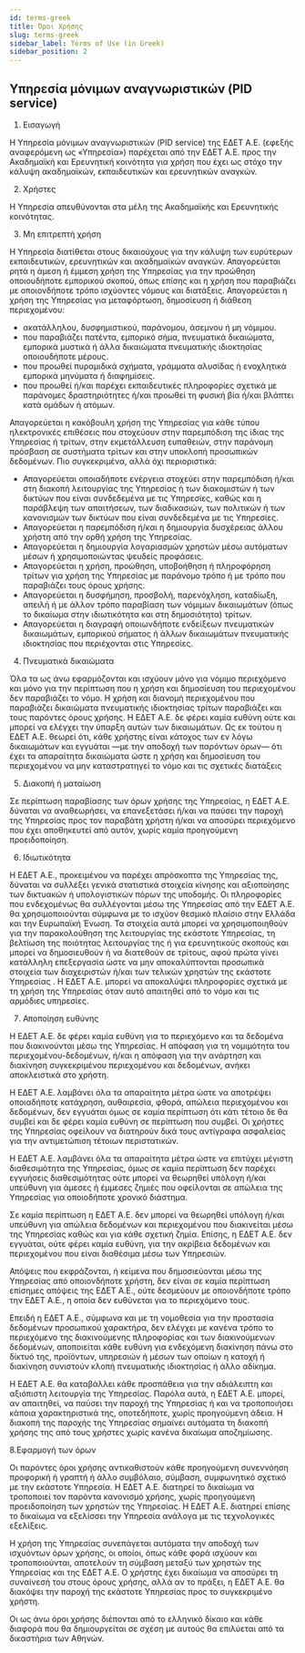 ```yaml
---
id: terms-greek
title: Όροι Χρήσης
slug: terms-greek
sidebar_label: Terms of Use (in Greek)
sidebar_position: 2
---
```


## Yπηρεσία μόνιμων αναγνωριστικών (PID service)


1. Εισαγωγή

H Yπηρεσία μόνιμων αναγνωριστικών (PID service) της ΕΔΕΤ Α.Ε. (εφεξής αναφερόμενη ως «Υπηρεσία») παρέχεται από την ΕΔΕΤ Α.Ε. προς την Ακαδημαϊκή και Ερευνητική κοινότητα για χρήση που έχει ως στόχο την κάλυψη ακαδημαϊκών, εκπαιδευτικών και ερευνητικών αναγκών.


2. Χρήστες

H Υπηρεσία απευθύνονται στα μέλη της Ακαδημαϊκής και Ερευνητικής κοινότητας.


3. Μη επιτρεπτή χρήση

H Υπηρεσία διατίθεται στους δικαιούχους για την κάλυψη των ευρύτερων εκπαιδευτικών, ερευνητικών και ακαδημαϊκών αναγκών. Απαγορεύεται ρητά η άμεση ή έμμεση χρήση της Υπηρεσίας για την προώθηση οποιουδήποτε εμπορικού σκοπού, όπως επίσης και η χρήση που παραβιάζει με οποιονδήποτε τρόπο ισχύοντες νόμους και διατάξεις. Απαγορεύεται η χρήση της Υπηρεσίας για μεταφόρτωση, δημοσίευση ή διάθεση περιεχομένου:

  * ακατάλληλου, δυσφημιστικού, παράνομου, άσεμνου ή μη νόμιμου.
  * που παραβιάζει πατέντα, εμπορικό σήμα, πνευματικά δικαιώματα, εμπορικά μυστικά ή άλλα δικαιώματα πνευματικής ιδιοκτησίας οποιουδήποτε μέρους.
  * που προωθεί πυραμιδικά σχήματα, γράμματα αλυσίδας ή ενοχλητικά εμπορικά μηνύματα ή διαφημίσεις.
  * που προωθεί ή/και παρέχει εκπαιδευτικές πληροφορίες σχετικά με παράνομες δραστηριότητες ή/και προωθεί τη φυσική βία ή/και βλάπτει κατά ομάδων ή ατόμων.

Απαγορεύεται η κακόβουλη χρήση της Υπηρεσίας για κάθε τύπου ηλεκτρονικές επιθέσεις που στοχεύουν στην παρεμπόδιση της ίδιας της Υπηρεσίας ή τρίτων, στην εκμετάλλευση ευπαθειών, στην παράνομη πρόσβαση σε συστήματα τρίτων και στην υποκλοπή προσωπικών δεδομένων. Πιο συγκεκριμένα, αλλά όχι περιοριστικά:

 * Απαγορεύεται οποιαδήποτε ενέργεια στοχεύει στην παρεμπόδιση ή/και στη διακοπή λειτουργίας της Υπηρεσίας ή των διακομιστών ή των δικτύων που είναι συνδεδεμένα με τις Υπηρεσίες, καθώς και η παράβλεψη των απαιτήσεων, των διαδικασιών, των πολιτικών ή των κανονισμών των δικτύων που είναι συνδεδεμένα με τις Υπηρεσίες.
 * Απαγορεύεται η παρεμπόδιση ή/και η δημιουργία δυσχέρειας άλλου χρήστη από την ορθή χρήση της Υπηρεσίας.
 * Απαγορεύεται η δημιουργία λογαριασμών χρηστών μέσω αυτόματων μέσων ή χρησιμοποιώντας ψευδείς προφάσεις.
 * Απαγορεύεται η χρήση, προώθηση, υποβοήθηση ή πληροφόρηση τρίτων για χρήση της Υπηρεσίας με παράνομο τρόπο ή με τρόπο που παραβιάζει τους όρους χρήσης.
 * Απαγορεύεται η δυσφήμηση, προσβολή, παρενόχληση, καταδίωξη, απειλή ή με άλλον τρόπο παραβίαση των νόμιμων δικαιωμάτων (όπως το δικαίωμα στην ιδιωτικότητα και στη δημοσιότητα) τρίτων.
 * Απαγορεύεται η διαγραφή οποιωνδήποτε ενδείξεων πνευματικών δικαιωμάτων, εμπορικού σήματος ή άλλων δικαιωμάτων πνευματικής ιδιοκτησίας που περιέχονται στις Υπηρεσίες.


4. Πνευματικά δικαιώματα

Όλα τα ως άνω εφαρμόζονται και ισχύουν μόνο για νόμιμο περιεχόμενο και μόνο για την περίπτωση που η χρήση και δημοσίευση του περιεχομένου δεν παραβιάζει το νόμο. Η χρήση και διανομή περιεχομένου που παραβιάζει δικαιώματα πνευματικής ιδιοκτησίας τρίτων παραβιάζει και τους παρόντες όρους χρήσης. Η ΕΔΕΤ Α.Ε. δε φέρει καμία ευθύνη ούτε και μπορεί να ελέγχει την ύπαρξη αυτών των δικαιωμάτων. Ως εκ τούτου η ΕΔΕΤ Α.Ε. θεωρεί ότι, κάθε χρήστης είναι κάτοχος των εν λόγω δικαιωμάτων και εγγυάται —με την αποδοχή των παρόντων όρων— ότι έχει τα απαραίτητα δικαιώματα ώστε η χρήση και δημοσίευση του περιεχομένου να μην καταστρατηγεί το νόμο και τις σχετικές διατάξεις


5. Διακοπή ή ματαίωση

Σε περίπτωση παραβίασης των όρων χρήσης της Υπηρεσίας, η ΕΔΕΤ Α.Ε. δύναται να αναθεωρήσει, να επανεξετάσει ή/και να παύσει την παροχή της Υπηρεσίας προς τον παραβάτη χρήστη ή/και να αποσύρει περιεχόμενο που έχει αποθηκευτεί από αυτόν, χωρίς καμία προηγούμενη προειδοποίηση.


6. Ιδιωτικότητα

Η ΕΔΕΤ Α.Ε., προκειμένου να παρέχει απρόσκοπτα της Υπηρεσίας της, δύναται να συλλέξει γενικά στατιστικά στοιχεία κίνησης και αξιοποίησης των δικτυακών ή υπολογιστικών πόρων της υποδομής. Οι πληροφορίες που ενδεχομένως θα συλλέγονται μέσω της Yπηρεσίας από την ΕΔΕΤ Α.Ε. θα χρησιμοποιούνται σύμφωνα με το ισχύον θεσμικό πλαίσιο στην Ελλάδα και την Ευρωπαϊκή Ένωση. Τα στοιχεία αυτά μπορεί να χρησιμοποιηθούν για την παρακολούθηση της λειτουργίας της εκάστοτε Υπηρεσίας, τη βελτίωση της ποιότητας λειτουργίας της ή για ερευνητικούς σκοπούς και μπορεί να δημοσιευθούν ή να διατεθούν σε τρίτους, αφού πρώτα γίνει κατάλληλη επεξεργασία ώστε να μην αποκαλύπτονται προσωπικά στοιχεία των διαχειριστών ή/και των τελικών χρηστών της εκάστοτε Υπηρεσίας . Η ΕΔΕΤ Α.Ε. μπορεί να αποκαλύψει πληροφορίες σχετικά με τη χρήση της Υπηρεσίας όταν αυτό απαιτηθεί από το νόμο και τις αρμόδιες υπηρεσίες.


7. Αποποίηση ευθύνης

Η ΕΔΕΤ Α.Ε. δε φέρει καμία ευθύνη για το περιεχόμενο και τα δεδομένα που διακινούνται μέσω της Υπηρεσίας. Η απόφαση για τη νομιμότητα του περιεχομένου-δεδομένων, ή/και η απόφαση για την ανάρτηση και διακίνηση συγκεκριμένου περιεχομένου και δεδομένων, ανήκει αποκλειστικά στο χρήστη.

Η ΕΔΕΤ Α.Ε. λαμβάνει όλα τα απαραίτητα μέτρα ώστε να αποτρέψει οποιαδήποτε κατάχρηση, αυθαιρεσία, φθορά, απώλεια περιεχομένου και δεδομένων, δεν εγγυάται όμως σε καμία περίπτωση ότι κάτι τέτοιο δε θα συμβεί και δε φέρει καμία ευθύνη σε περίπτωση που συμβεί. Οι χρήστες της Υπηρεσίας οφείλουν να διατηρούν δικά τους αντίγραφα ασφαλείας για την αντιμετώπιση τέτοιων περιστατικών.

Η ΕΔΕΤ Α.Ε. λαμβάνει όλα τα απαραίτητα μέτρα ώστε να επιτύχει μέγιστη διαθεσιμότητα της Υπηρεσίας, όμως σε καμία περίπτωση δεν παρέχει εγγυήσεις διαθεσιμότητας ούτε μπορεί να θεωρηθεί υπόλογη ή/και υπεύθυνη για άμεσες ή έμμεσες ζημιές που οφείλονται σε απώλεια της Υπηρεσίας για οποιοδήποτε χρονικό διάστημα.

Σε καμία περίπτωση η ΕΔΕΤ Α.Ε. δεν μπορεί να θεωρηθεί υπόλογη ή/και υπεύθυνη για απώλεια δεδομένων και περιεχομένου που διακινείται μέσω της Υπηρεσίας καθώς και για κάθε σχετική ζημία. Επίσης, η ΕΔΕΤ Α.Ε. δεν εγγυάται, ούτε φέρει καμία ευθύνη, για την ακρίβεια δεδομένων και περιεχομένου που είναι διαθέσιμα μέσω των Υπηρεσιών.

Απόψεις που εκφράζονται, ή κείμενα που δημοσιεύονται μέσω της Υπηρεσίας από οποιονδήποτε χρήστη, δεν είναι σε καμία περίπτωση επίσημες απόψεις της ΕΔΕΤ Α.Ε., ούτε δεσμεύουν με οποιονδήποτε τρόπο την ΕΔΕΤ Α.Ε., η οποία δεν ευθύνεται για το περιεχόμενο τους.

Επειδή η ΕΔΕΤ Α.Ε., σύμφωνα και με τη νομοθεσία για την προστασία δεδομένων προσωπικού χαρακτήρα, δεν ελέγχει με κανένα τρόπο το περιεχόμενο της διακινούμενης πληροφορίας και των διακινούμενων δεδομένων, αποποιείται κάθε ευθύνη για ενδεχόμενη διακίνηση πάνω στο δίκτυό της, προϊόντων, υπηρεσιών ή μέσων των οποίων η κατοχή ή διακίνηση συνιστούν κλοπή πνευματικής ιδιοκτησίας ή άλλο αδίκημα.

Η ΕΔΕΤ Α.Ε. θα καταβάλλει κάθε προσπάθεια για την αδιάλειπτη και αξιόπιστη λειτουργία της Υπηρεσίας. Παρόλα αυτά, η ΕΔΕΤ Α.Ε. μπορεί, αν απαιτηθεί, να παύσει την παροχή της Υπηρεσίας ή και να τροποποιήσει κάποια χαρακτηριστικά της, οποτεδήποτε, χωρίς προηγούμενη άδεια. Η διακοπή της παροχής της Υπηρεσίας σημαίνει αυτόματα τη διακοπή χρήσης της από τους χρήστες χωρίς κανένα δικαίωμα αποζημίωσης.


8.Εφαρμογή των όρων

Οι παρόντες όροι χρήσης αντικαθιστούν κάθε προηγούμενη συνεννόηση προφορική ή γραπτή ή άλλο συμβόλαιο, σύμβαση, συμφωνητικό σχετικό με την εκάστοτε Υπηρεσία. Η ΕΔΕΤ Α.Ε. διατηρεί το δικαίωμα να τροποποιεί τον παρόντα κανονισμό χρήσης, χωρίς προηγούμενη προειδοποίηση των χρηστών της Υπηρεσίας. Η ΕΔΕΤ Α.Ε. διατηρεί επίσης το δικαίωμα να εξελίσσει την Υπηρεσία ανάλογα με τις τεχνολογικές εξελίξεις.

Η χρήση της Υπηρεσίας συνεπάγεται αυτόματα την αποδοχή των ισχυόντων όρων χρήσης, οι οποίοι, όπως κάθε φορά ισχύουν και τροποποιούνται, αποτελούν τη σύμβαση μεταξύ των χρηστών της Υπηρεσίας και της ΕΔΕΤ Α.Ε. Ο χρήστης έχει δικαίωμα να αποσύρει τη συναίνεσή του στους όρους χρήσης, αλλά αν το πράξει, η ΕΔΕΤ Α.Ε. θα διακόψει την παροχή της εκάστοτε Υπηρεσίας προς το συγκεκριμένο χρήστη.

Οι ως άνω όροι χρήσης διέπονται από το ελληνικό δίκαιο και κάθε διαφορά που θα δημιουργείται σε σχέση με αυτούς θα επιλύεται από τα δικαστήρια των Αθηνών.

